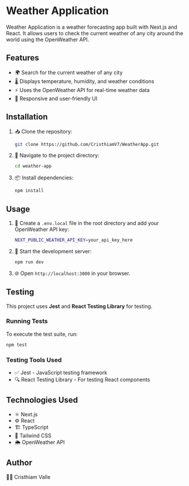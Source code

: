 # Weather Application

Weather Application is a weather forecasting app built with Next.js and React. It allows users to check the current weather of any city around the world using the OpenWeather API.

## Features
- 🌍 Search for the current weather of any city
- 🌡️ Displays temperature, humidity, and weather conditions
- ⚡ Uses the OpenWeather API for real-time weather data
- 📱 Responsive and user-friendly UI

## Installation

1. 📥 Clone the repository:
   ```sh
   git clone https://github.com/CristhiamV7/WeatherApp.git
   ```
2. 📂 Navigate to the project directory:
   ```sh
   cd weather-app
   ```
3. 📦 Install dependencies:
   ```sh
   npm install
   ```

## Usage

1. 📝 Create a `.env.local` file in the root directory and add your OpenWeather API key:
   ```sh
   NEXT_PUBLIC_WEATHER_API_KEY=your_api_key_here
   ```
2. 🚀 Start the development server:
   ```sh
   npm run dev
   ```
3. 🌐 Open `http://localhost:3000` in your browser.

## Testing

This project uses **Jest** and **React Testing Library** for testing.

### Running Tests

To execute the test suite, run:
```sh
npm test
```

### Testing Tools Used
- ✅ Jest - JavaScript testing framework
- 🔍 React Testing Library - For testing React components

## Technologies Used
- ⚛️ Next.js
- ⚙️ React
- 🏗️ TypeScript
- 🎨 Tailwind CSS
- 🌦️ OpenWeather API

## Author
👨‍💻 Cristhiam Valle


